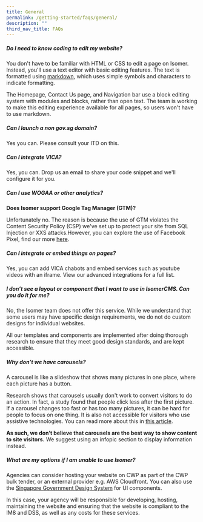 ```yaml
---
title: General
permalink: /getting-started/faqs/general/
description: ""
third_nav_title: FAQs
---
```

##### Do I need to know coding to edit my website?

You don't have to be familiar with HTML or CSS to edit a page on Isomer. Instead, you'll use a text editor with basic editing features. The text is formatted using [markdown](https://commonmark.org/help/tutorial/), which uses simple symbols and characters to indicate formatting.

The Homepage, Contact Us page, and Navigation bar use a block editing system with modules and blocks, rather than open text. The team is working to make this editing experience available for all pages, so users won't have to use markdown.


##### Can I launch a non gov.sg domain?
Yes you can. Please consult your ITD on this.

##### Can I integrate VICA?
Yes, you can. Drop us an email to share your code snippet and we'll configure it for you. 

##### Can I use WOGAA or other analytics?

**Does Isomer support Google Tag Manager (GTM)?** 

Unfortunately no. The reason is because the use of GTM violates the Content Security Policy (CSP) we've set up to protect your site from SQL Injection or XXS attacks.However, you can explore the use of Facebook Pixel, find our more [here](https://www.notion.so/analytics-and-tracking/google-analytics#facebook-pixel).

##### Can I integrate or embed things on pages?

Yes, you can add VICA chabots and embed services such as youtube videos with an iframe. View our advanced integrations for a full list.

##### I don’t see a layout or component that I want to use in IsomerCMS. Can you do it for me?

No, the Isomer team does not offer this service. While we understand that some users may have specific design requirements, we do not do custom designs for individual websites.

All our templates and components are implemented after doing thorough research to ensure that they meet good design standards, and are kept accessible.

##### Why don’t we have carousels?

A carousel is like a slideshow that shows many pictures in one place, where each picture has a button.

Research shows that carousels usually don't work to convert visitors to do an action. In fact, a study found that people click less after the first picture. If a carousel changes too fast or has too many pictures, it can be hard for people to focus on one thing. It is also not accessible for visitors who use assistive technologies. You can read more about this in [this article](https://medium.com/@sherpadesignco/carousels-are-killing-your-conversion-rate-heres-how-to-fix-that-b57e31f8f508).

**As such, we don’t believe that carousels are the best way to show content to site visitors.** We suggest using an infopic section to display information instead.

##### What are my options if I am unable to use Isomer?

Agencies can consider hosting your website on CWP as part of the CWP bulk tender, or an external provider e.g. AWS Cloudfront. You can also use the [Singapore Government Design System](https://www.designsystem.gov.sg/) for UI components. 

In this case, your agency will be responsible for developing, hosting, maintaining the website and ensuring that the website is compliant to the IM8 and DSS, as well as any costs for these services.